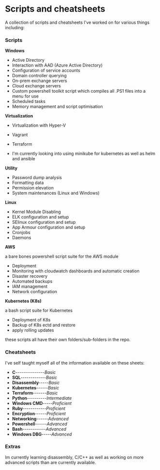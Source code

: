 # Scripts and cheatsheets

A collection of scripts and cheatsheets I've worked on for various things including:

### Scripts

 **Windows**

 - Active Directory
 - Interaction with AAD (Azure Active Directory)
 - Configuration of service accounts
 - Domain controller querying
 - On-prem exchange servers
 - Cloud exchange servers
 - Custom powershell toolkit script which compiles all .PS1 files into a menu for use
 - Scheduled tasks
 - Memory management and script optimisation

 **Virtualization**
 - Virtualization with Hyper-V
 - Vagrant
 - Terraform

 - I'm currently looking into using minikube for kubernetes as well as helm and ansible

**Utility**
 - Password dump analysis
 - Formatting data
 - Permission elevation
 - System maintenances (Linux and Windows)

 **Linux**
 - Kernel Module Disabling
 - ELK configuration and setup
 - SElinux configuration and setup
 - App Armour configuration and setup
 - Cronjobs 
 - Daemons

**AWS**

a bare bones powershell script suite for the AWS module

 - Deployment
 - Monitoring with cloudwatch dashboards and automatic creation
 - Disaster recovery 
 - Automated backups
  - IAM management
 - Network configuration

**Kubernetes (K8s)**

a bash script suite for Kubernetes

 - Deployment of K8s
 - Backup of K8s ectd and restore
 - apply rolling updates

these scripts all have their own folders/sub-folders in the repo.

### Cheatsheets
I've self taught myself all of the information available on these sheets:

- **C**---------------*Basic*
- **SQL**-------------*Basic*
- **Disassembly**-----*Basic*
- **Kubernetes**------*Basic*
- **Terraform**-------*Basic*
- **Python**----------*Intermediate*
- **Windows CMD**-----*Proficient*
- **Ruby**------------*Proficient*
- **Encryption**------*Proficient*
- **Networking**------*Advanced*
- **Powershell**------*Advanced*
- **Bash**------------*Advanced*
- **Windows DBG**-----*Advanced*

### Extras
Im currently learning disassembly, C/C++ as well as working on more advanced scripts than are currently available.
